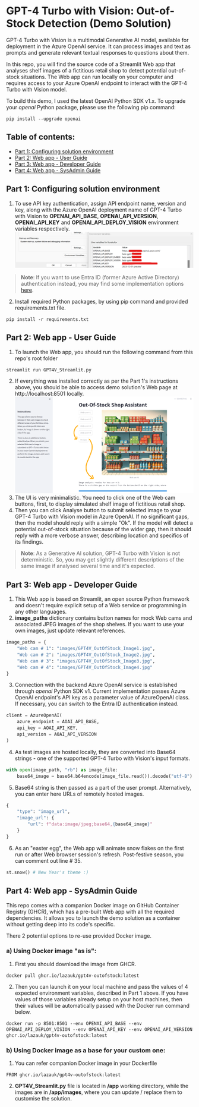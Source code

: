 # GPT-4 Turbo with Vision: Out-of-Stock Detection (Demo Solution)
GPT-4 Turbo with Vision is a multimodal Generative AI model, available for deployment in the Azure OpenAI service. It can process images and text as prompts and generate relevant textual responses to questions about them.

In this repo, you will find the source code of a Streamlit Web app that analyses shelf images of a fictitious retail shop to detect potential out-of-stock situations. The Web app can run locally on your computer and requires access to your Azure OpenAI endpoint to interact with the GPT-4 Turbo with Vision model.

To build this demo, I used the latest OpenAI Python SDK v1.x. To upgrade your _openai_ Python package, please use the following pip command:
```
pip install --upgrade openai
```

## Table of contents:
- [Part 1: Configuring solution environment](https://github.com/LazaUK/AOAI-GPT4Vision-Streamlit-SDKv1/tree/main?tab=readme-ov-file#part-1-configuring-solution-environment)
- [Part 2: Web app - User Guide](https://github.com/LazaUK/AOAI-GPT4Vision-Streamlit-SDKv1/tree/main?tab=readme-ov-file#part-2-web-app---user-guide)
- [Part 3: Web app - Developer Guide](https://github.com/LazaUK/AOAI-GPT4Vision-Streamlit-SDKv1/tree/main?tab=readme-ov-file#part-3-web-app---developer-guide)
- [Part 4: Web app - SysAdmin Guide](https://github.com/LazaUK/AOAI-GPT4Vision-Streamlit-SDKv1/tree/main?tab=readme-ov-file#part-4-web-app---sysadmin-guide)

## Part 1: Configuring solution environment
1. To use API key authentication, assign API endpoint name, version and key, along with the Azure OpenAI deployment name of GPT-4 Turbo with Vision to **OPENAI_API_BASE**, **OPENAI_API_VERSION**, **OPENAI_API_KEY** and **OPENAI_API_DEPLOY_VISION** environment variables respectively.
![screenshot_1.1_environment](images/part1_environment.png)
>**Note**: If you want to use Entra ID (former Azure Active Directory) authentication instead, you may find some implementation options [here](https://github.com/LazaUK/AOAI-EntraIDAuth-SDKv1).
2. Install required Python packages, by using pip command and provided requirements.txt file.
```
pip install -r requirements.txt
```

## Part 2: Web app - User Guide
1. To launch the Web app, you should run the following command from this repo's root folder
```
streamlit run GPT4V_Streamlit.py
```
2. If everything was installed correctly as per the Part 1's instructions above, you should be able to access demo solution's Web page at http://localhost:8501 locally.
![screenshot_2.2_environment](images/part2_mainui.png)
3. The UI is very minimalistic. You need to click one of the Web cam buttons, first, to display simulated shelf image of fictitious retail shop.
4. Then you can click Analyse button to submit selected image to your GPT-4 Turbo with Vision model in Azure OpenAI. If no significant gaps, then the model should reply with a simple "Ok". If the model will detect a potential out-of-stock situation because of the wider gap, then it should reply with a more verbose answer, describing location and specifics of its findings.
>**Note**: As a Generative AI solution, GPT-4 Turbo with Vision is not deterministic. So, you may get slightly different descriptions of the same image if analysed several time and it's expected.

## Part 3: Web app - Developer Guide
1. This Web app is based on Streamlit, an open source Python framework and doesn't require explicit setup of a Web service or programming in any other languages.
2. **image_paths** dictionary contains button names for mock Web cams and associated JPEG images of the shop shelves. If you want to use your own images, just update relevant references.
``` Python
image_paths = {
    "Web cam # 1": "images/GPT4V_OutOfStock_Image1.jpg",
    "Web cam # 2": "images/GPT4V_OutOfStock_Image2.jpg",
    "Web cam # 3": "images/GPT4V_OutOfStock_Image3.jpg",
    "Web cam # 4": "images/GPT4V_OutOfStock_Image4.jpg"
}
```
3. Connection with the backend Azure OpenAI service is established through _openai_ Python SDK v1. Current implementation passes Azure OpenAI endpoint's API key as a parameter value of AzureOpenAI class. If necessary, you can switch to the Entra ID authentication instead.
``` Python
client = AzureOpenAI(
    azure_endpoint = AOAI_API_BASE,
    api_key = AOAI_API_KEY,
    api_version = AOAI_API_VERSION
)
```
4.  As test images are hosted locally, they are converted into Base64 strings - one of the supported GPT-4 Turbo with Vision's input formats. 
``` Python
with open(image_path, "rb") as image_file:
    base64_image = base64.b64encode(image_file.read()).decode("utf-8")
```
5.  Base64 string is then passed as a part of the user prompt. Alternatively, you can enter here URLs of remotely hosted images.
``` Python
{ 
    "type": "image_url",
    "image_url": {
        "url": f"data:image/jpeg;base64,{base64_image}"
    }
}
```
6.  As an "easter egg", the Web app will animate snow flakes on the first run or after Web browser session's refresh. Post-festive season, you can comment out line # 35.
``` Python
st.snow() # New Year's theme :)
```

## Part 4: Web app - SysAdmin Guide
This repo comes with a companion Docker image on GitHub Container Registry (GHCR), which has a pre-built Web app with all the required dependencies. It allows you to launch the demo solution as a container without getting deep into its code's specific.

There 2 potential options to re-use provided Docker image.

### a) Using Docker image "as is":
1. First you should download the image from GHCR.
```
docker pull ghcr.io/lazauk/gpt4v-outofstock:latest
```
2. Then you can launch it on your local machine and pass the values of 4 expected environment variables, described in Part 1 above. If you have values of those variables already setup on your host machines, then their values will be automatically passed with the Docker run command below.
```
docker run -p 8501:8501 --env OPENAI_API_BASE --env OPENAI_API_DEPLOY_VISION --env OPENAI_API_KEY --env OPENAI_API_VERSION ghcr.io/lazauk/gpt4v-outofstock:latest
```

### b) Using Docker image as a base for your custom one:
1. You can refer companion Docker image in your Dockerfile
```
FROM ghcr.io/lazauk/gpt4v-outofstock:latest
```
2. **GPT4V_Streamlit.py** file is located in **/app** working directory, while the images are in **/app/images**, where you can update / replace them to customise the solution.
